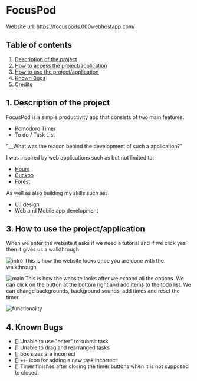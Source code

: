 # FocusPod #
Website url: https://focuspods.000webhostapp.com/
## Table of contents ##

1. [ Description of the project ](#desc)
2. [ How to access the project/application ](#access)
3. [ How to use the project/application ](#usage)
4. [ Known Bugs ](#bugs)
5. [ Credits ](#credits)
<a name="desc"></a>
## 1. Description of the project
FocusPod is a simple productivity app that consists of two main features:
* Pomodoro Timer 
* To do / Task List

"__What was the reason behind the development of such a application?"

I was inspired by web applications such as but not limited to: 
* [Hours](https://hours.zone/)
* [Cuckoo](https://cuckoo.team/)
* [Forest](https://www.forestapp.cc/)

As well as also building my skills such as: 
* U.I design 
* Web and Mobile app development

<a name="access"></a>


<a name="usage"></a>
## 3. How to use the project/application
When we enter the website it asks if we need a tutorial and if we click yes then it gives us a walkthrough

![intro](https://github.com/Chirag1969/FOCUSPOD/assets/72310140/9da1c6b7-6e4b-4955-9aba-9ac4226ef8ec)
This is how the website looks once you are done with the walkthrough

![main](https://github.com/Chirag1969/FOCUSPOD/assets/72310140/aff112f2-b8aa-41c4-a84f-2ee55ffc0692)
This is how the website looks after we expand all the options.
We can click on the button at the bottom right and add items to the todo list.
We can change backgrounds, background sounds, add times and reset the timer.

![functionality](https://github.com/Chirag1969/FOCUSPOD/assets/72310140/cdd0dc90-4d9e-4f19-a216-78de8759a905)


<a name="bugs"></a>
## 4. Known Bugs
- [] Unable to use "enter" to submit task
- [] Unable to drag and rearranged tasks
- [] box sizes are incorrect
- [] +/- icon for adding a new task incorrect 
- [] Timer finishes after closing the timer buttons when it is not supposed to closed.
<a name="credits"></a>
